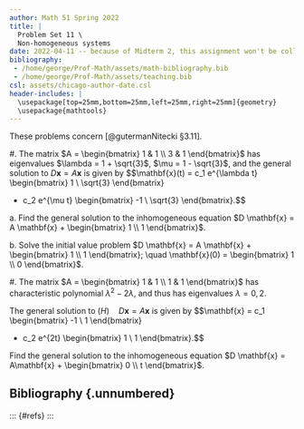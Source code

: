 ```yaml
---
author: Math 51 Spring 2022
title: |
  Problem Set 11 \
  Non-homogeneous systems
date: 2022-04-11 -- because of Midterm 2, this assignment won't be collected
bibliography: 
 - /home/george/Prof-Math/assets/math-bibliography.bib
 - /home/george/Prof-Math/assets/teaching.bib
csl: assets/chicago-author-date.csl
header-includes: |
  \usepackage[top=25mm,bottom=25mm,left=25mm,right=25mm]{geometry}
  \usepackage{mathtools}
---
```

These problems concern [@gutermanNitecki §3.11].


#. The matrix $A = \begin{bmatrix} 1 & 1 \\ 3 & 1 \end{bmatrix}$
   has eigenvalues $\lambda = 1 + \sqrt{3}$, $\mu = 1 - \sqrt{3}$, and
   the general solution to $D \mathbf{x} = A \mathbf{x}$ is given by
   $$\mathbf{x}(t) = c_1 e^{\lambda t} \begin{bmatrix} 1 \\ \sqrt{3} \end{bmatrix}
   + c_2 e^{\mu t} \begin{bmatrix} -1 \\ \sqrt{3} \end{bmatrix}.$$



   a. Find the general solution to the inhomogeneous equation $D
      \mathbf{x} = A \mathbf{x} + \begin{bmatrix} 1 \\ 1
      \end{bmatrix}$.

   b. Solve the initial value problem $D
      \mathbf{x} = A \mathbf{x} + \begin{bmatrix} 1 \\ 1
      \end{bmatrix}; \quad \mathbf{x}(0) = \begin{bmatrix} 1 \\ 0 \end{bmatrix}$.

#. The matrix $A = \begin{bmatrix} 1 & 1 \\ 1 & 1 \end{bmatrix}$ has
   characteristic polynomial $\lambda^2 - 2\lambda$, and thus
   has eigenvalues $\lambda = 0,2$.

   The general solution to $(H) \quad D \mathbf{x} = A \mathbf{x}$ is given by
   $$\mathbf{x} = c_1 \begin{bmatrix} -1 \\ 1 \end{bmatrix}
   + c_2 e^{2t} \begin{bmatrix} 1 \\ 1 \end{bmatrix}.$$

   Find the general solution to the inhomogeneous equation $D
   \mathbf{x} = A\mathbf{x} + \begin{bmatrix} 0 \\ t \end{bmatrix}$.

## Bibliography {.unnumbered} 

::: {#refs} 
:::
